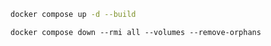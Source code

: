 ```bash
docker compose up -d --build
```

```commandline
docker compose down --rmi all --volumes --remove-orphans
```